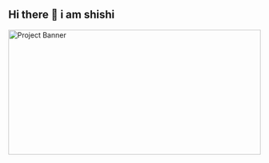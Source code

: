## Hi there 👋 i am shishi

<!--
**shishir-yh/shishir-yh** is a ✨ _special_ ✨ repository because its `README.md` (this file) appears on your GitHub profile.

Here are some ideas to get you started:


- 🔭 I’m currently working on ...
- 🌱 I’m currently learning ...
- 👯 I’m looking to collaborate on ...
- 🤔 I’m looking for help with ...
- 💬 Ask me about ...
- 📫 How to reach me: ...
- 😄 Pronouns: ...
- ⚡ Fun fact: ...
-->
<img src="https://i.ibb.co.com/MDnDTMWd/Navy-Blue-Geometric-Technology-Linked-In-Banner.jpg" alt="Project Banner" style="width: 100%; height: 250px;" />

